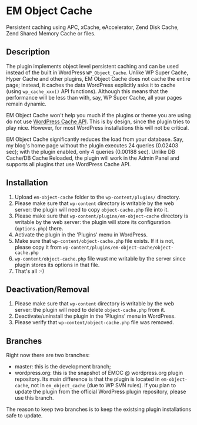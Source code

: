# EM Object Cache

Persistent caching using APC, xCache, eAccelerator, Zend Disk Cache, Zend Shared Memory Cache or files.

## Description

The plugin implements object level persistent caching and can be used instead of the built in WordPress `WP_Object_Cache`.
Unlike WP Super Cache, Hyper Cache and other plugins, EM Object Cache does not cache the entire page; instead, it caches the data WordPress explicitly asks it to cache (using `wp_cache_xxx()` API functions).
Although this means that the performance will be less than with, say, WP Super Cache, all your pages remain dynamic.

EM Object Cache won't help you much if the plugins or theme you are using do not use [WordPress Cache API](http://codex.wordpress.org/Class_Reference/WP_Object_Cache).
This is by design, since the plugin tries to play nice. However, for most WordPress installations this will not be critical.

EM Object Cache significantly reduces the load from your database. Say, my blog's home page without the plugin
executes 24 queries (0.02403 sec); with the plugin enabled, only 4 queries (0.00188 sec).
Unlike DB Cache/DB Cache Reloaded, the plugin will work in the Admin Panel and supports all plugins that use WordPress Cache API.

## Installation

  1. Upload `em-object-cache` folder to the `wp-content/plugins/` directory.
  2. Please make sure that `wp-content` directory is writable by the web server: the plugin will need to copy `object-cache.php` file into it.
  3. Please make sure that `wp-content/plugins/em-object-cache` directory is writable by the web server: the plugin will store its configuration (`options.php`) there.
  4. Activate the plugin in the 'Plugins' menu in WordPress.
  5. Make sure that `wp-content/object-cache.php` file exists. If it is not, please copy it from `wp-content/plugins/em-object-cache/object-cache.php`
  6. `wp-content/object-cache.php` file wust me writable by the server since plugin stores its options in that file.
  7. That's all :-)

## Deactivation/Removal

  1. Please make sure that `wp-content` directory is writable by the web server: the plugin will need to delete `object-cache.php` from it.
  2. Deactivate/uninstall the plugin in the 'Plugins' menu in WordPress.
  3. Please verify that `wp-content/object-cache.php` file was removed.

## Branches

Right now there are two branches:
  * master: this is the development branch;
  * wordpress.org: this is the snapshot of EMOC @ wordpress.org plugin repository. Its main difference is that the plugin is located in `em-object-cache`,
    not in `em_object_cache` (due to WP SVN rules). If you plan to update the plugin from the official WordPress plugin repository, please use this branch.

The reason to keep two branches is to keep the existsing plugin installations safe to update.
